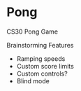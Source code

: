 # Pong
CS30 Pong Game

Brainstorming Features
 - Ramping speeds
 - Custom score limits
 - Custom controls?
 - Blind mode
